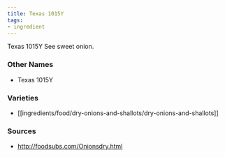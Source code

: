 ```yaml
---
title: Texas 1015Y
tags:
- ingredient
---
```

Texas 1015Y See sweet onion.

### Other Names

* Texas 1015Y

### Varieties

* [[ingredients/food/dry-onions-and-shallots/dry-onions-and-shallots]]

### Sources
* http://foodsubs.com/Onionsdry.html
